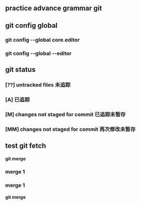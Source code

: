 ## practice advance grammar git


## git config global
### git config --global core.editor
### git config --global --editor


## git status
### [??] untracked files 未追踪
### [A] 已追踪
### [M] changes not staged for commit 已追踪未暂存
### [MM] changes not staged for commit 再次修改未暂存

## test git fetch
#### git merge 
### merge 1


### merge 1



#### git merge 